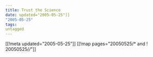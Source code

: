 ```yaml
---
title: Trust the Science
date: updated="2005-05-25"]]
"2005-05-25"
tags:
untagged
---
```

[[!meta updated="2005-05-25"]]
[[!map pages="20050525/* and ! 20050525/*/*"]]
